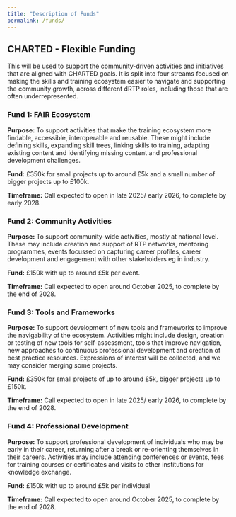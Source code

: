 ```yaml
---
title: "Description of Funds"
permalink: /funds/
---
```

## CHARTED - Flexible Funding

This will be used to support the community-driven activities and initiatives that are aligned with CHARTED goals.  It is split into four streams focused on making the skills and training ecosystem easier to navigate and supporting the community growth, across different dRTP roles, including those that are often underrepresented.  

### Fund 1:  FAIR Ecosystem
**Purpose:**  To support activities that make the training ecosystem more findable, accessible, interoperable and reusable.  These might include defining skills, expanding skill trees, linking skills to training, adapting existing content and identifying missing content and professional development challenges.

**Fund:**  £350k for small projects up to around £5k and a small number of bigger projects up to £100k.

**Timeframe:**  Call expected to open in late 2025/ early 2026, to complete by early 2028.

### Fund 2:  Community Activities
**Purpose:**   To support community-wide activities, mostly at national level.  These may include creation and support of RTP networks, mentoring programmes, events focussed on capturing career profiles, career development and engagement with other stakeholders eg in industry.

**Fund:**   £150k with up to around £5k per event.

**Timeframe:**   Call expected to open around October 2025, to complete by the end of 2028.

### Fund 3:  Tools and Frameworks
**Purpose:**   To support development of new tools and frameworks to improve the navigability of the ecosystem.  Activities might include design, creation or testing of new tools for self-assessment, tools that improve navigation, new approaches to continuous professional development and creation of best practice resources.  Expressions of interest will be collected, and we may consider merging some projects.

**Fund:**  £350k for small projects of up to around £5k, bigger projects up to £150k.

**Timeframe:**   Call expected to open in late 2025/ early 2026, to complete by the end of 2028.

### Fund 4:  Professional Development
**Purpose:**   To support professional development of individuals who may be early in their career, returning after a break or re-orienting themselves in their careers.  Activities may include attending conferences or events, fees for training courses or certificates and visits to other institutions for knowledge exchange.

**Fund:**   £150k with up to around £5k per individual

**Timeframe:**   Call expected to open around October 2025, to complete by the end of 2028.

